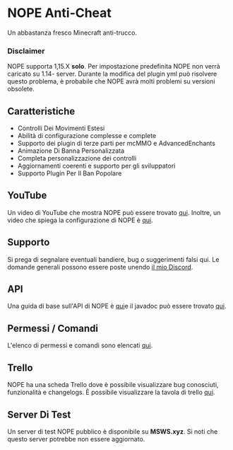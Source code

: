 # NOPE Anti-Cheat
Un abbastanza fresco Minecraft anti-trucco.

### Disclaimer
NOPE supporta 1,15.X **solo**. Per impostazione predefinita NOPE non verrà caricato su 1.14- server. Durante la modifica del plugin yml può risolvere questo problema, è probabile che NOPE avrà molti problemi su versioni obsolete.

## Caratteristiche
* Controlli Dei Movimenti Estesi
* Abilità di configurazione complesse e complete
* Supporto dei plugin di terze parti per mcMMO e AdvancedEnchants
* Animazione Di Banna Personalizzata
* Completa personalizzazione dei controlli
* Aggiornamenti coerenti e supporto per gli sviluppatori
* Supporto Plugin Per Il Ban Popolare

## YouTube
Un video di YouTube che mostra NOPE può essere trovato [qui](https://www.youtube.com/watch?v=QNumBz-Phwg). Inoltre, un video che spiega la configurazione di NOPE è [qui](https://www.youtube.com/watch?v=XVuXKsJEAkQ).

## Supporto
Si prega di segnalare eventuali bandiere, bug o suggerimenti falsi qui. Le domande generali possono essere poste unendo [il mio Discord](https://nope.msws.xyz/discord).

## API
Una guida di base sull'API di NOPE è [qui](https://github.com/MSWS/NOPE/wiki/API)e il javadoc può essere trovato [qui](http://docs.msws.xyz).

## Permessi / Comandi
L'elenco di permessi e comandi sono elencati [qui](https://github.com/MSWS/NOPE/wiki/Permissions).

## Trello
NOPE ha una scheda Trello dove è possibile visualizzare bug conosciuti, funzionalità e changelogs. È possibile visualizzare la tavola di trello [qui](https://nope.msws.xyz/trello).

## Server Di Test
Un server di test NOPE pubblico è disponibile su **MSWS.xyz**. Si noti che questo server potrebbe non essere aggiornato.